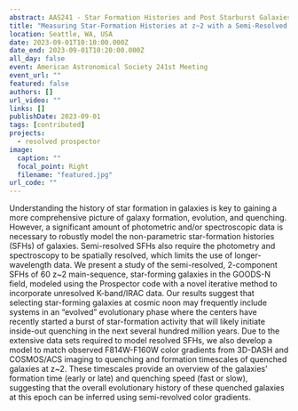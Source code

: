 ```yaml
---
abstract: AAS241 - Star Formation Histories and Post Starburst Galaxies
title: "Measuring Star-Formation Histories at z~2 with a Semi-Resolved Approach"
location: Seattle, WA, USA
date: 2023-09-01T10:10:00.000Z
date_end: 2023-09-01T10:20:00.000Z
all_day: false
event: American Astronomical Society 241st Meeting
event_url: ""
featured: false
authors: []
url_video: ""
links: []
publishDate: 2023-09-01
tags: [contributed]
projects:
  - resolved prospector
image:
  caption: ""
  focal_point: Right
  filename: "featured.jpg"
url_code: ""
---
```

Understanding the history of star formation in galaxies is key to gaining a more comprehensive picture of galaxy formation, evolution, and quenching. However, a significant amount of photometric and/or spectroscopic data is necessary to robustly model the non-parametric star-formation histories (SFHs) of galaxies. Semi-resolved SFHs also require the photometry and spectroscopy to be spatially resolved, which limits the use of longer-wavelength data. We present a study of the semi-resolved, 2-component SFHs of 60 z~2 main-sequence, star-forming galaxies in the GOODS-N field, modeled using the Prospector code with a novel iterative method to incorporate unresolved K-band/IRAC data. Our results suggest that selecting star-forming galaxies at cosmic noon may frequently include systems in an “evolved” evolutionary phase where the centers have recently started a burst of star-formation activity that will likely initiate inside-out quenching in the next several hundred million years. Due to the extensive data sets required to model resolved SFHs, we also develop a model to match observed F814W-F160W color gradients from 3D-DASH and COSMOS/ACS imaging to quenching and formation timescales of quenched galaxies at z~2. These timescales provide an overview of the galaxies’ formation time (early or late) and quenching speed (fast or slow), suggesting that the overall evolutionary history of these quenched galaxies at this epoch can be inferred using semi-revolved color gradients.
